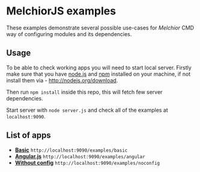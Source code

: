 # MelchiorJS examples

These examples demonstrate several possible use-cases for _Melchior_ CMD way of configuring modules and its dependencies.

## Usage

To be able to check working apps you will need to start local server. Firstly make sure that you have [node.js](http://nodejs.org/) and [npm](https://www.npmjs.org/) installed on your machine, if not install them via - http://nodejs.org/download.

Then run `npm install` inside this repo, this will fetch few server dependencies.

Start server with `node server.js` and check all of the examples at `localhost:9090`.

## List of apps

- [**Basic**](https://github.com/voronianski/melchior.js/tree/master/examples/basic) `http://localhost:9090/examples/basic`
- [**Angular.js**](https://github.com/voronianski/melchior.js/tree/master/examples/angular) `http://localhost:9090/examples/angular`
- [**Without config**](https://github.com/voronianski/melchior.js/tree/master/examples/noconfig) `http://localhost:9090/examples/noconfig`
